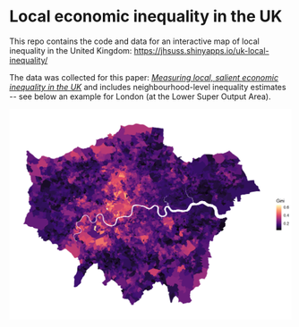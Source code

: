 # Local economic inequality in the UK

This repo contains the code and data for an interactive map of local inequality in the United Kingdom: https://jhsuss.shinyapps.io/uk-local-inequality/

The data was collected for this paper: [*Measuring local, salient economic inequality in the UK*](https://papers.ssrn.com/sol3/papers.cfm?abstract_id=3958731) and includes neighbourhood-level inequality estimates -- see below an example for London (at the Lower Super Output Area).

![London Inequality (Lower Super Output Area)](london_inequality.png)
